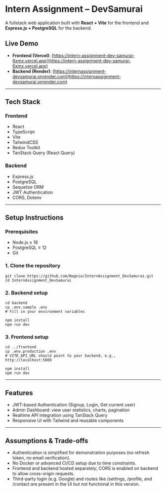 # Intern Assignment – DevSamurai

A fullstack web application built with **React + Vite** for the frontend and **Express.js + PostgreSQL** for the backend.

## Live Demo

- **Frontend (Vercel)**: [https://intern-assignment-dev-samurai-6xmx.vercel.app](https://intern-assignment-dev-samurai-6xmx.vercel.app)
- **Backend (Render)**: [https://internassignment-devsamurai.onrender.com](https://internassignment-devsamurai.onrender.com)

---

## Tech Stack

### Frontend
- React
- TypeScript
- Vite
- TailwindCSS
- Redux Toolkit
- TanStack Query (React Query)

### Backend
- Express.js
- PostgreSQL
- Sequelize ORM
- JWT Authentication
- CORS, Dotenv

---

## Setup Instructions

### Prerequisites
- Node.js ≥ 18
- PostgreSQL ≥ 12
- Git

### 1. Clone the repository

```
git clone https://github.com/Nagnie/InternAssignment_DevSamurai.git
cd InternAssignment_DevSamurai
```

### 2. Backend setup
```
cd backend
cp .env.sample .env
# Fill in your environment variables

npm install
npm run dev
```

### 3. Frontend setup
```
cd ../frontend
cp .env.production .env
# VITE_API_URL should point to your backend, e.g., http://localhost:5000

npm install
npm run dev
```
---

## Features
- JWT-based Authentication (Signup, Login, Get current user)
- Admin Dashboard: view user statistics, charts, pagination
- Realtime API integration using TanStack Query
- Responsive UI with Tailwind and reusable components

---

## Assumptions & Trade-offs
- Authentication is simplified for demonstration purposes (no refresh token, no email verification).
- No Docker or advanced CI/CD setup due to time constraints.
- Frontend and backend hosted separately; CORS is enabled on backend to allow cross-origin requests.
- Third-party login (e.g. Google) and routes like /settings, /profile, and /contact are present in the UI but not functional in this version.
